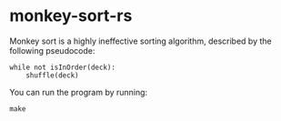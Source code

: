# monkey-sort-rs
Monkey sort is a highly ineffective sorting algorithm, described by the following pseudocode:

```
while not isInOrder(deck):
    shuffle(deck)
```

You can run the program by running:
```
make
```

